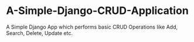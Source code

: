 # A-Simple-Django-CRUD-Application
A Simple Django App which performs basic CRUD Operations like Add, Search, Delete, Update etc.
